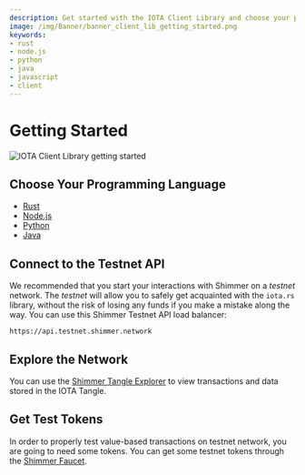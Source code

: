 ```yaml
---
description: Get started with the IOTA Client Library and choose your programming language.
image: /img/Banner/banner_client_lib_getting_started.png
keywords:
- rust
- node.js
- python
- java
- javascript
- client
---
```

# Getting Started

![IOTA Client Library getting started](/img/Banner/banner_client_lib_getting_started.png)

## Choose Your Programming Language

* [Rust](./rust.mdx)
* [Node.js](./nodejs.mdx)
* [Python](./python.mdx)
* [Java](./java.mdx)

## Connect to the Testnet API

We recommended that you start your interactions with Shimmer on a _testnet_ network. The _testnet_ will allow you to safely
get acquainted with the `iota.rs` library, without the risk of losing any funds if you make a mistake along the way.
You can use this Shimmer Testnet API load balancer: 

```plaintext
https://api.testnet.shimmer.network
```

## Explore the Network

You can use the [Shimmer Tangle Explorer](https://explorer.shimmer.network/testnet) to view transactions and data stored in
the IOTA Tangle.

## Get Test Tokens

In order to properly test value-based transactions on testnet network, you are going to need some tokens. You can get
some testnet tokens through the [Shimmer Faucet](https://faucet.testnet.shimmer.network).
